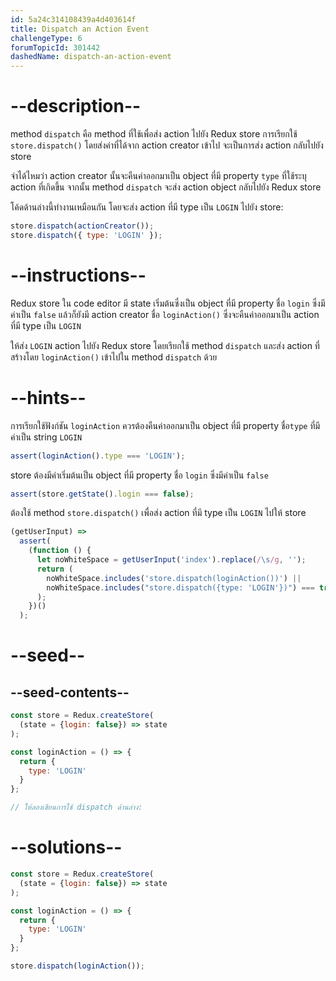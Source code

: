 ```yaml
---
id: 5a24c314108439a4d403614f
title: Dispatch an Action Event
challengeType: 6
forumTopicId: 301442
dashedName: dispatch-an-action-event
---
```


# --description--

method `dispatch` คือ method ที่ใช้เพื่อส่ง action ไปยัง Redux store 
การเรียกใช้ `store.dispatch()` โดยส่งค่าที่ได้จาก action creator เข้าไป จะเป็นการส่ง action กลับไปยัง store

จำได้ไหมว่า action creator นั้นจะคืนค่าออกมาเป็น object ที่มี property `type` ที่ใช้ระบุ action ที่เกิดขึ้น 
จากนั้น method `dispatch` จะส่ง action object กลับไปยัง Redux store 

โค้ดด้านล่างนี้ทำงานเหมือนกัน โดยจะส่ง action ที่มี type เป็น `LOGIN` ไปยัง store:

```js
store.dispatch(actionCreator());
store.dispatch({ type: 'LOGIN' });
```

# --instructions--

Redux store ใน code editor มี state เริ่มต้นซึ่งเป็น object ที่มี property ชื่อ `login` ซึ่งมีค่าเป็น `false` 
แล้วก็ยังมี action creator ชื่อ `loginAction()` ซึ่งจะคืนค่าออกมาเป็น action ที่มี type เป็น `LOGIN` 

ให้ส่ง `LOGIN` action ไปยัง Redux store โดยเรียกใช้ method `dispatch` และส่ง action ที่สร้างโดย `loginAction()` เข้าไปใน method `dispatch` ด้วย

# --hints--

การเรียกใช้ฟังก์ชัน `loginAction` ควรต้องคืนค่าออกมาเป็น object ที่มี property ชื่อ`type` ที่มีค่าเป็น string `LOGIN`

```js
assert(loginAction().type === 'LOGIN');
```

store ต้องมีค่าเริ่มต้นเป็น object ที่มี property ชื่อ `login` ซึ่งมีค่าเป็น `false`

```js
assert(store.getState().login === false);
```

ต้องใช้ method `store.dispatch()` เพื่อส่ง action ที่มี type เป็น `LOGIN` ไปให้ store


```js
(getUserInput) =>
  assert(
    (function () {
      let noWhiteSpace = getUserInput('index').replace(/\s/g, '');
      return (
        noWhiteSpace.includes('store.dispatch(loginAction())') ||
        noWhiteSpace.includes("store.dispatch({type: 'LOGIN'})") === true
      );
    })()
  );
```

# --seed--

## --seed-contents--

```js
const store = Redux.createStore(
  (state = {login: false}) => state
);

const loginAction = () => {
  return {
    type: 'LOGIN'
  }
};

// ให้ลองเขียนการใช้ dispatch ด้านล่าง:
```

# --solutions--

```js
const store = Redux.createStore(
  (state = {login: false}) => state
);

const loginAction = () => {
  return {
    type: 'LOGIN'
  }
};

store.dispatch(loginAction());
```

